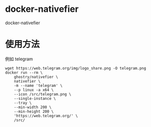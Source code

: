 # docker-nativefier
docker-nativefier
# 使用方法
例如 telegram
```
wget https://web.telegram.org/img/logo_share.png -O telegram.png
docker run --rm \
    ghostry/nativefier \
    nativefier \
    -m --name 'telegram' \
    --p linux -a x64 \
    --icon /src/telegram.png \
    --single-instance \
    --tray \
    --min-width 200 \
    --min-height 200 \
    'https://web.telegram.org/' \
    /src/
```
